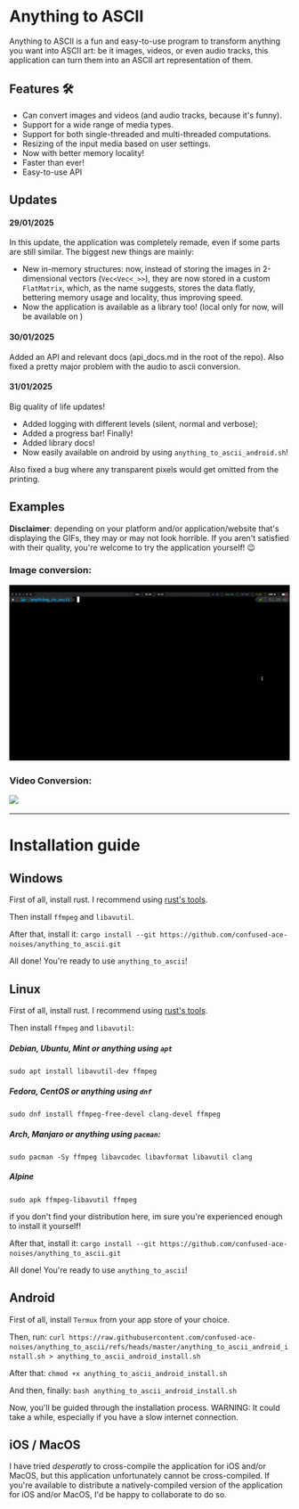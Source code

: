 # Anything to ASCII
Anything to ASCII is a fun and easy-to-use program to transform anything you want into ASCII art: 
be it images, videos, or even audio tracks, this application can turn them  into an ASCII art representation of them.

## Features 🛠️
- Can convert images and videos (and audio tracks, because it's funny). 
- Support for a wide range of media types.
- Support for both single-threaded and multi-threaded computations.
- Resizing of the input media based on user settings.
- Now with better memory locality!
- Faster than ever!
- Easy-to-use API

## Updates

#### 29/01/2025
In this update, the application was completely remade, even if some parts are still similar.
The biggest new things are mainly:

- New in-memory structures: now, instead of storing the images in 2-dimensional vectors (`Vec<Vec<_>>`), they are now stored in a custom `FlatMatrix`, which, as the name suggests, stores the data flatly, bettering memory usage and locality, thus improving speed.
- Now the application is available as a library too! (local only for now, will be available on )

#### 30/01/2025
Added an API and relevant docs (api_docs.md in the root of the repo). Also fixed a pretty major problem with the audio to ascii conversion.

#### 31/01/2025
Big quality of life updates!
- Added logging with different levels (silent, normal and verbose);
- Added a progress bar! Finally!
- Added library docs!
- Now easily available on android by using `anything_to_ascii_android.sh`!

Also fixed a bug where any transparent pixels would get omitted from the printing.

## Examples

**Disclaimer**: depending on your platform and/or application/website that's displaying the GIFs, they may or may not look horrible. If you aren't satisfied with their quality, you're welcome to try the application yourself! 😉

### Image conversion:

![](https://github.com/confused-ace-noises/anything_to_ascii/blob/master/.assets/ascii_image_video.gif?raw=true)

### Video Conversion:

![](https://github.com/confused-ace-noises/anything_to_ascii/blob/master/.assets/ascii_video_video_pizza.gif?raw=true)

***

# Installation guide

## Windows
First of all, install rust. I recommend using [rust's tools](https://www.rust-lang.org/tools/install).

Then install `ffmpeg` and `libavutil`. 

After that, install it:
`cargo install --git https://github.com/confused-ace-noises/anything_to_ascii.git`

All done! You're ready to use `anything_to_ascii`!

## Linux
First of all, install rust. I recommend using [rust's tools](https://www.rust-lang.org/tools/install).

Then install `ffmpeg` and `libavutil`:

##### Debian, Ubuntu, Mint or anything using `apt`
`sudo apt install libavutil-dev ffmpeg`

##### Fedora, CentOS or anything using `dnf`
`sudo dnf install ffmpeg-free-devel clang-devel ffmpeg`

##### Arch, Manjaro or anything using `pacman`:
`sudo pacman -Sy ffmpeg libavcodec libavformat libavutil clang`

##### Alpine
`sudo apk ffmpeg-libavutil ffmpeg`

if you don't find your distribution here, im sure you're experienced enough to install it yourself!

After that, install it:
`cargo install --git https://github.com/confused-ace-noises/anything_to_ascii.git`

All done! You're ready to use `anything_to_ascii`!

## Android
First of all, install `Termux` from your app store of your choice.

Then, run:
`curl https://raw.githubusercontent.com/confused-ace-noises/anything_to_ascii/refs/heads/master/anything_to_ascii_android_install.sh > anything_to_ascii_android_install.sh`

After that:
`chmod +x anything_to_ascii_android_install.sh`

And then, finally:
`bash anything_to_ascii_android_install.sh`

Now, you'll be guided through the installation process.
WARNING: It could take a while, especially if you have a slow internet connection.

## iOS / MacOS
I have tried *desperatly* to cross-compile the application for iOS and/or MacOS, but this application unfortunately cannot be cross-compiled.
If you're available to distribute a natively-compiled version of the application for iOS and/or MacOS, I'd be happy to collaborate to do so.
